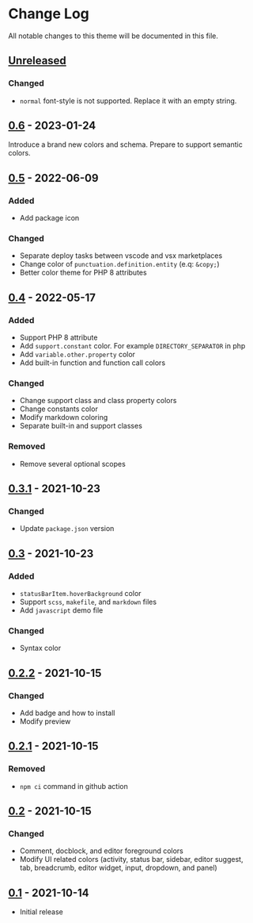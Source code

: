 # Change Log
All notable changes to this theme will be documented in this file.

## [Unreleased]
  ### Changed
  - `normal` font-style is not supported. Replace it with an empty string.


## [0.6] - 2023-01-24
Introduce a brand new colors and schema. Prepare to support semantic colors.


## [0.5] - 2022-06-09
  ### Added
  - Add package icon

  ### Changed
  - Separate deploy tasks between vscode and vsx marketplaces
  - Change color of `punctuation.definition.entity` (e.q: `&copy;`)
  - Better color theme for PHP 8 attributes


## [0.4] - 2022-05-17
  ### Added
  - Support PHP 8 attribute
  - Add `support.constant` color. For example `DIRECTORY_SEPARATOR` in php
  - Add `variable.other.property` color
  - Add built-in function and function call colors

  ### Changed
  - Change support class and class property colors
  - Change constants color
  - Modify markdown coloring
  - Separate built-in and support classes

  ### Removed
  - Remove several optional scopes


## [0.3.1] - 2021-10-23
  ### Changed
  - Update `package.json` version


## [0.3] - 2021-10-23
  ### Added
  - `statusBarItem.hoverBackground` color
  - Support `scss`, `makefile`, and `markdown` files
  - Add `javascript` demo file

  ### Changed
  - Syntax color


## [0.2.2] - 2021-10-15
  ### Changed
  - Add badge and how to install
  - Modify preview


## [0.2.1] - 2021-10-15
  ### Removed
  - `npm ci` command in github action


## [0.2] - 2021-10-15
  ### Changed
  - Comment, docblock, and editor foreground colors
  - Modify UI related colors (activity, status bar, sidebar, editor suggest, tab, breadcrumb, editor widget, input, dropdown, and panel)


## [0.1] - 2021-10-14
- Initial release


[Unreleased]: https://github.com/asispts/oxford-blue/compare/v0.6...master
[0.6]: https://github.com/asispts/oxford-blue/releases/tag/v0.6
[0.5]: https://github.com/asispts/oxford-blue/releases/tag/v0.5
[0.4]: https://github.com/asispts/oxford-blue/releases/tag/v0.4
[0.3.1]: https://github.com/asispts/oxford-blue/releases/tag/v0.3.1
[0.3]: https://github.com/asispts/oxford-blue/releases/tag/v0.3
[0.2.2]: https://github.com/asispts/oxford-blue/releases/tag/v0.2.2
[0.2.1]: https://github.com/asispts/oxford-blue/releases/tag/v0.2.1
[0.2]: https://github.com/asispts/oxford-blue/releases/tag/v0.2
[0.1]: https://github.com/asispts/oxford-blue/releases/tag/v0.1
